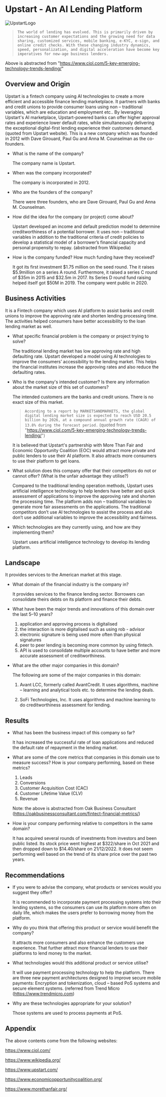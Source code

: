 # **Upstart - An AI Lending Platform**

![UpstartLogo](UpstartLogo.jpg)

> `The world of lending has evolved. This is primarily driven by increasing customer expectations and the growing need for data sharing, customized services, mobile banking, e-KYC, e-sign, and online credit checks. With these changing industry dynamics, speed, personalization, and digital acceleration have become key imperatives for new-age business lenders.` 

Above is abstracted from "https://www.ciol.com/5-key-emerging-technology-trends-lending/"

## **Overview and Origin**

Upstart is a fintech company using AI technologies to create a more efficient and accessible finance lending marketplace. It partners with banks and credit unions to provide consumer loans using non – traditional variables, which are education and employment etc.. By leveraging Upstart's AI marketplace, Upstart-powered banks can offer higher approval rates and experience lower default rates, while simultaneously delivering the exceptional digital-first lending experience their customers demand.(quoted from Upstart website). This is a new company which was founded in 2012 with Dave Girouard, Paul Gu and Anna M. Counselman as the co-founders. 

* What is the name of the company?

  The company name is Upstart.

* When was the company incorporated?

  The company is incorporated in 2012. 

* Who are the founders of the company?

  There were three founders, who are Dave Girouard, Paul Gu and Anna M. Counselman. 

* How did the idea for the company (or project) come about? 

  Upstart developed an income and default prediction model to determine creditworthiness of a potential borrower. It uses non – traditional variables in addition to the traditional criteria of credit policies to develop a statistical model of a borrower’s financial capacity and personal propensity to repay. (abstracted from Wikipedia)

* How is the company funded? How much funding have they received?

  It got its first investment $1.75 million on the seed round. The it raises $5.9million on a series A round. Furthermore, it raised a series C round of $35m in 2015 and $32.5m in 2017. Its Series D round fund raising helped itself got $50M in 2019. The company went public in 2020. 

## **Business Activities**

It is a Fintech company which uses AI platform to assist banks and credit unions to improve the approving rate and shorten lending processing time. The activities helped consumers have better accessibility to the loan lending market as well.  

* What specific financial problem is the company or project trying to solve?

  The traditional lending market has low approving rate and high defaulting rate. Upstart developed a model using AI technologies to improve the consumers’ accessibility to the lending market. This helps the financial institutes increase the approving rates and also reduce the defaulting rates. 

* Who is the company's intended customer?  Is there any information about the market size of this set of customers?

  The intended customers are the banks and credit unions. There is no exact size of this market. 
  
  > `According to a report by MARKETSANDMARKETS, the global digital lending market size is expected to reach USD 20.5 billion by 2026, at a compound annual growth rate (CAGR) of 13.8% during the forecast period.` (quoted from "https://www.ciol.com/5-key-emerging-technology-trends-lending/") 
  
  It is believed that Upstart's partnership with More Than Fair and Economic Opportunity Coalition (EOC) would attract more private and public lenders to use their AI platform. It also attracts more consumers to use their platform to get loans. 

* What solution does this company offer that their competitors do not or cannot offer? (What is the unfair advantage they utilise?)

  Compared to the traditional lending operation methods, Upstart uses artificial intelligence technology to help lenders have better and quick assessment of applications to improve the approving rate and shorten the processing time. The platform adds non – traditional variables to generate more fair assessments on the applications.  The traditional competitors don’t use AI technologies to assist the process and also don’t use additional variables to improve the accessibility and fairness. 

* Which technologies are they currently using, and how are they implementing them? 

  Upstart uses artificial intelligence technology to develop its lending platform. 

## **Landscape**

It provides services to the American market at this stage. 

* What domain of the financial industry is the company in?

  It provides services to the finance lending sector. Borrowers can consolidate theirs debts on its platform and finance their debts. 
* What have been the major trends and innovations of this domain over the last 5–10 years?

  1. application and approving process is digitalised
  2. the interaction is more digitalised such as using rob - advisor
  3. electronic signature is being used more often than physical signatures
  4. peer to peer lending is becoming more common by using fintech. 
  5. API is used to consolidate multiple accounts to have better and more    accurate assessment of creditworthiness. 


* What are the other major companies in this domain?

  The following are some of the major companies in this domain:

  1.	Avant LCC, formerly called AvantCredit. It uses algorithms, machine – learning and analytical tools etc. to determine the lending deals. 

  2.	SoFi Technologies, Inc. It uses algorithms and machine learning to do creditworthiness assessment for lending. 


## **Results**


* What has been the business impact of this company so far?

  It has increased the successful rate of loan applications and reduced the default rate of repayment in the lending market. 

* What are some of the core metrics that companies in this domain use to measure success? How is your company performing, based on these metrics?

  1. Leads
  2. Conversions
  3. Customer Acquisition Cost (CAC)
  4. Customer Lifetime Value (CLV)
  5. Revenue
    
  Note: the above is abstracted from Oak Business Consultant (https://oakbusinessconsultant.com/fintect-financial-metrics/)

* How is your company performing relative to competitors in the same domain?

  It has acquired several rounds of investments from investors and been public listed. Its stock price went highest at $322/share in Oct 2021 and then dropped down to $14.40/share on 21/12/2022. It does not seem performing well based on the trend of its share price over the past two years. 


## **Recommendations**


* If you were to advise the company, what products or services would you suggest they offer? 

  It is recommended to incorporate payment processing systems into their lending systems, so the consumers can use its platform more often on daily life, which makes the users prefer to borrowing money from the platform.

* Why do you think that offering this product or service would benefit the company?

  It attracts more consumers and also enhance the customers use experience. That further attract more financial lenders to use their platforms to lend money to the market. 

* What technologies would this additional product or service utilise?

  It will use payment processing technology to help the platform. There are three new payment architectures designed to improve secure mobile payments: Encryption and tokenization, cloud – based PoS systems and secure element systems. (referred from Trend Micro (https://www.trendmicro.com)

* Why are these technologies appropriate for your solution?

  Those systems are used to process payments at PoS.


## **Appendix**

The above contents come from the following websites:

https://www.ciol.com/

https://www.wikipedia.org/

https://www.upstart.com/

https://www.economicopportunitycoalition.org/

https://www.morethanfair.org/
